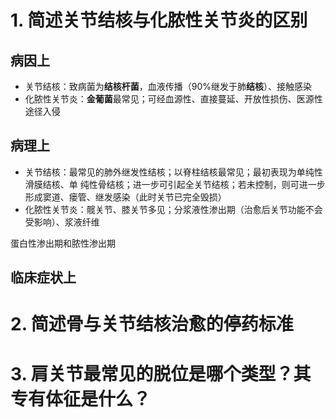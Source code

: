 # 1. 简述关节结核与化脓性关节炎的区别

## 病因上

- 关节结核：致病菌为**结核杆菌**，血液传播（90%继发于肺**结核**）、接触感染
- 化脓性关节炎：**金葡菌**最常见；可经血源性、直接蔓延、开放性损伤、医源性途径入侵

## 病理上

- 关节结核：最常见的肺外继发性结核；以脊柱结核最常见；最初表现为单纯性滑膜结核、单
纯性骨结核；进一步可引起全关节结核；若未控制，则可进一步形成窦道、瘘管、继发感染（此时关节已完全毁损）
- 化脓性关节炎：髋关节、膝关节多见；分浆液性渗出期（治愈后关节功能不会受影响）、浆液纤维

蛋白性渗出期和脓性渗出期

## 临床症状上



# 2. 简述骨与关节结核治愈的停药标准

# 3. 肩关节最常见的脱位是哪个类型？其专有体征是什么？
